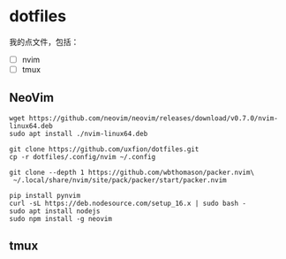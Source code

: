 # dotfiles

我的点文件，包括：
- [ ] nvim
- [ ] tmux

## NeoVim

```
wget https://github.com/neovim/neovim/releases/download/v0.7.0/nvim-linux64.deb
sudo apt install ./nvim-linux64.deb
```

```
git clone https://github.com/uxfion/dotfiles.git
cp -r dotfiles/.config/nvim ~/.config
```

```
git clone --depth 1 https://github.com/wbthomason/packer.nvim\
 ~/.local/share/nvim/site/pack/packer/start/packer.nvim
```

```
pip install pynvim
curl -sL https://deb.nodesource.com/setup_16.x | sudo bash -
sudo apt install nodejs
sudo npm install -g neovim
```

## tmux



